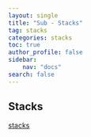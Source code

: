 ```yaml
---
layout: single
title: "Sub - Stacks"
tag: stacks
categories: stacks
toc: true
author_profile: false
sidebar:
    nav: "docs"
search: false
---
```


## Stacks
[stacks](../sub-stacks/)
